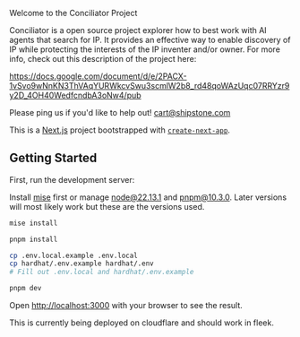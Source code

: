 Welcome to the Conciliator Project

Conciliator is a open source project explorer how to best work with AI agents that search for IP. It provides an effective way to enable discovery of IP while protecting the interests of the IP inventer and/or owner. For more info, check out this description of the project here:

https://docs.google.com/document/d/e/2PACX-1vSvo9wNnKN3ThVAqYURWkcvSwu3scmlW2b8_rd48qoWAzUqc07RRYzr9y2D_4OH40WedfcndbA3oNw4/pub

Please ping us if you'd like to help out!  cart@shipstone.com

This is a [Next.js](https://nextjs.org) project bootstrapped with [`create-next-app`](https://nextjs.org/docs/app/api-reference/cli/create-next-app).

## Getting Started

First, run the development server:

Install [mise](https://mise.jdx.dev/getting-started.html) first or 
manage node@22.13.1 and pnpm@10.3.0. Later versions will most likely work
but these are the versions used.

```bash
mise install
```

```bash
pnpm install
```

```bash
cp .env.local.example .env.local
cp hardhat/.env.example hardhat/.env
# Fill out .env.local and hardhat/.env.example
```

```bash
pnpm dev
```

Open [http://localhost:3000](http://localhost:3000) with your browser to see the result.

This is currently being deployed on cloudflare and should work in fleek.
